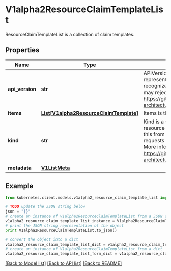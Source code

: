 # V1alpha2ResourceClaimTemplateList

ResourceClaimTemplateList is a collection of claim templates.

## Properties
Name | Type | Description | Notes
------------ | ------------- | ------------- | -------------
**api_version** | **str** | APIVersion defines the versioned schema of this representation of an object. Servers should convert recognized schemas to the latest internal value, and may reject unrecognized values. More info: https://git.k8s.io/community/contributors/devel/sig-architecture/api-conventions.md#resources | [optional] 
**items** | [**List[V1alpha2ResourceClaimTemplate]**](V1alpha2ResourceClaimTemplate.md) | Items is the list of resource claim templates. | 
**kind** | **str** | Kind is a string value representing the REST resource this object represents. Servers may infer this from the endpoint the kubernetes.client submits requests to. Cannot be updated. In CamelCase. More info: https://git.k8s.io/community/contributors/devel/sig-architecture/api-conventions.md#types-kinds | [optional] 
**metadata** | [**V1ListMeta**](V1ListMeta.md) |  | [optional] 

## Example

```python
from kubernetes.client.models.v1alpha2_resource_claim_template_list import V1alpha2ResourceClaimTemplateList

# TODO update the JSON string below
json = "{}"
# create an instance of V1alpha2ResourceClaimTemplateList from a JSON string
v1alpha2_resource_claim_template_list_instance = V1alpha2ResourceClaimTemplateList.from_json(json)
# print the JSON string representation of the object
print V1alpha2ResourceClaimTemplateList.to_json()

# convert the object into a dict
v1alpha2_resource_claim_template_list_dict = v1alpha2_resource_claim_template_list_instance.to_dict()
# create an instance of V1alpha2ResourceClaimTemplateList from a dict
v1alpha2_resource_claim_template_list_form_dict = v1alpha2_resource_claim_template_list.from_dict(v1alpha2_resource_claim_template_list_dict)
```
[[Back to Model list]](../README.md#documentation-for-models) [[Back to API list]](../README.md#documentation-for-api-endpoints) [[Back to README]](../README.md)


